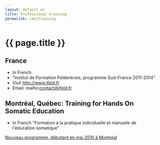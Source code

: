 ```yaml
---
layout: default_en
title: Professional training
permalink: /en/training
---
```


# {{ page.title }}

## France

* In French
* "Institut de Formation Feldenkrais, programme Sud-France 2011-2014"
* Visit http://www.ifeld.fr
* Email: mailto:contact@ifeld.fr

## Montréal, Québec: Training for Hands On Somatic Education

* In French "Formation à la pratique individuelle et manuelle de l'éducation somatique"

<a href="{{ site.baseurl }}/downloads/Ifes_annonce.pdf" class="pdf">Nouveau programme, débutant en mai 2010 à Montréal</a>
